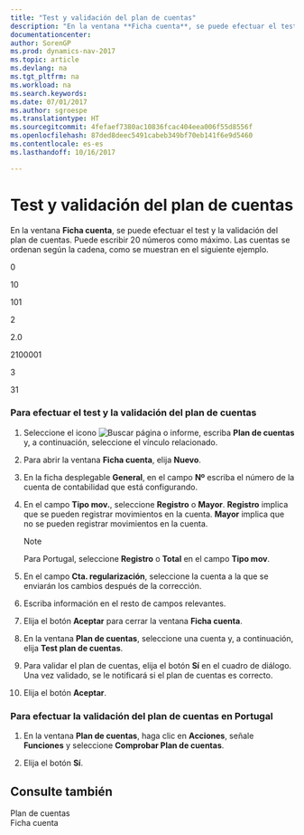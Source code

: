 ```yaml
---
title: "Test y validación del plan de cuentas"
description: "En la ventana **Ficha cuenta**, se puede efectuar el test y la validación del plan de cuentas. Puede escribir 20 números como máximo. Las cuentas se ordenan según la cadena, como se muestran en el siguiente ejemplo."
documentationcenter: 
author: SorenGP
ms.prod: dynamics-nav-2017
ms.topic: article
ms.devlang: na
ms.tgt_pltfrm: na
ms.workload: na
ms.search.keywords: 
ms.date: 07/01/2017
ms.author: sgroespe
ms.translationtype: HT
ms.sourcegitcommit: 4fefaef7380ac10836fcac404eea006f55d8556f
ms.openlocfilehash: 87ded8deec5491cabeb349bf70eb141f6e9d5460
ms.contentlocale: es-es
ms.lasthandoff: 10/16/2017

---
```

# <a name="how-to-indent-and-validate-chart-of-accounts"></a>Test y validación del plan de cuentas
En la ventana **Ficha cuenta**, se puede efectuar el test y la validación del plan de cuentas. Puede escribir 20 números como máximo. Las cuentas se ordenan según la cadena, como se muestran en el siguiente ejemplo.  
  
 0  
  
 10  
  
 101  
  
 2  
  
 2.0  
  
 2100001  
  
 3  
  
 31  
  
### <a name="to-indent-and-validate-the-chart-of-accounts"></a>Para efectuar el test y la validación del plan de cuentas  
  
1.  Seleccione el icono ![Buscar página o informe](media/ui-search/search_small.png "icono Buscar página o informe"), escriba **Plan de cuentas** y, a continuación, seleccione el vínculo relacionado.  
  
2.  Para abrir la ventana **Ficha cuenta**, elija **Nuevo**.  
  
3.  En la ficha desplegable **General**, en el campo **Nº** escriba el número de la cuenta de contabilidad que está configurando.  
  
4.  En el campo **Tipo mov.**, seleccione **Registro** o **Mayor**. **Registro** implica que se pueden registrar movimientos en la cuenta. **Mayor** implica que no se pueden registrar movimientos en la cuenta.  
  
    > [!NOTE]  
    >  Para Portugal, seleccione **Registro** o **Total** en el campo **Tipo mov**.  
  
5.  En el campo **Cta. regularización**, seleccione la cuenta a la que se enviarán los cambios después de la corrección.  
  
6.  Escriba información en el resto de campos relevantes.  
  
7.  Elija el botón **Aceptar** para cerrar la ventana **Ficha cuenta**.  
  
8.  En la ventana **Plan de cuentas**, seleccione una cuenta y, a continuación, elija **Test plan de cuentas**.  
  
9. Para validar el plan de cuentas, elija el botón **Sí** en el cuadro de diálogo. Una vez validado, se le notificará si el plan de cuentas es correcto.  
  
10. Elija el botón **Aceptar**.  
  
### <a name="to-validate-the-chart-of-accounts-in-portugal"></a>Para efectuar la validación del plan de cuentas en Portugal  
  
1.  En la ventana **Plan de cuentas**, haga clic en **Acciones**, señale **Funciones** y seleccione **Comprobar Plan de cuentas**.  
  
2.  Elija el botón **Sí**.  
  
## <a name="see-also"></a>Consulte también  
 Plan de cuentas   
 Ficha cuenta
